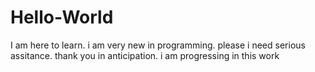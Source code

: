 # Hello-World
I am here to learn. i am very new in programming. please i need serious assitance. thank you in anticipation.
i am progressing in this work
